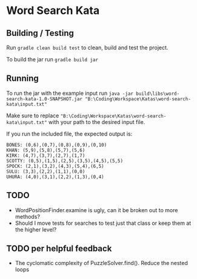 # Word Search Kata

## Building / Testing 

Run `gradle clean build test` to clean, build and test the project.

To build the jar run `gradle build jar`

## Running

To run the jar with the example input run
`java -jar build\libs\word-search-kata-1.0-SNAPSHOT.jar "B:\Coding\Workspace\Katas\word-search-kata\input.txt"`

Make sure to replace `"B:\Coding\Workspace\Katas\word-search-kata\input.txt"` with your path to the desired input file.

If you run the included file, the expected output is:

```
BONES: (0,6),(0,7),(0,8),(0,9),(0,10)
KHAN: (5,9),(5,8),(5,7),(5,6)
KIRK: (4,7),(3,7),(2,7),(1,7)
SCOTTY: (0,5),(1,5),(2,5),(3,5),(4,5),(5,5)
SPOCK: (2,1),(3,2),(4,3),(5,4),(6,5)
SULU: (3,3),(2,2),(1,1),(0,0)
UHURA: (4,0),(3,1),(2,2),(1,3),(0,4)
```

## TODO

* WordPositionFinder.examine is ugly, can it be broken out to more methods?
* Should I move tests for searches to test just that class or keep them at the higher level?

## TODO per helpful feedback
* The cyclomatic complexity of PuzzleSolver.find(). Reduce the nested loops
